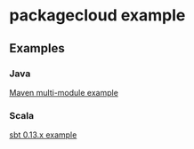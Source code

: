 # packagecloud example

## Examples

### Java
[Maven multi-module example](https://github.com/computology/packagecloud-examples/blob/master/java/maven-multi-module-example/README.md)


### Scala
[sbt 0.13.x example](https://github.com/computology/packagecloud-examples/blob/master/scala/sbt013/packagecloud-example/README.md)

